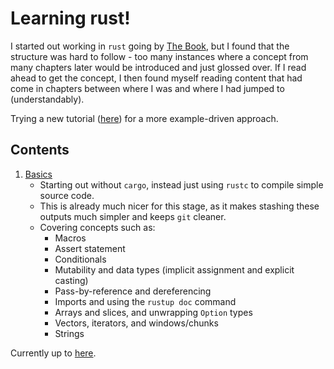 # Learning rust!

I started out working in `rust` going by [The Book](https://doc.rust-lang.org/book/), but I found that the structure was hard to follow - too many instances where a concept from many chapters later would be introduced and just glossed over. If I read ahead to get the concept, I then found myself reading content that had come in chapters between where I was and where I had jumped to (understandably).

Trying a new tutorial ([here](https://stevedonovan.github.io/rust-gentle-intro/)) for a more example-driven approach.

## Contents

1. [Basics](https://stevedonovan.github.io/rust-gentle-intro/1-basics.html)
   * Starting out without `cargo`, instead just using `rustc` to compile simple source code.
   * This is already much nicer for this stage, as it makes stashing these outputs much simpler and keeps `git` cleaner.
   * Covering concepts such as:
     * Macros
     * Assert statement
     * Conditionals
     * Mutability and data types (implicit assignment and explicit casting)
     * Pass-by-reference and dereferencing
     * Imports and using the `rustup doc` command
     * Arrays and slices, and unwrapping `Option` types
     * Vectors, iterators, and windows/chunks
     * Strings

Currently up to [here](https://stevedonovan.github.io/rust-gentle-intro/1-basics.html#strings).
